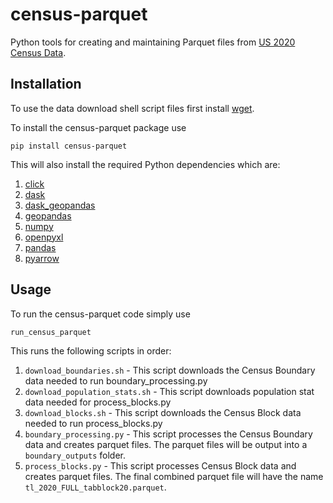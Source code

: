# census-parquet
Python tools for creating and maintaining Parquet files from [US 2020 Census Data](https://www.census.gov/programs-surveys/decennial-census/decade/2020/2020-census-main.html).


## Installation

To use the data download shell script files first install [wget](https://en.wikipedia.org/wiki/Wget).

To install the census-parquet package use
```
pip install census-parquet
```

This will also install the required Python dependencies which are:
1. [click](https://github.com/pallets/click)
2. [dask](https://docs.dask.org/en/latest/install.html)
3. [dask_geopandas](https://github.com/geopandas/dask-geopandas)
4. [geopandas](https://geopandas.org/getting_started/install.html)
5. [numpy](https://numpy.org/install/)
6. [openpyxl](https://openpyxl.readthedocs.io/en/stable/#installation)
7. [pandas](https://pandas.pydata.org/docs/getting_started/install.html)
8. [pyarrow](https://arrow.apache.org/docs/python/install.html)

## Usage
To run the census-parquet code simply use
```
run_census_parquet
```

This runs the following scripts in order:
1. `download_boundaries.sh` - This script downloads the Census Boundary data needed to run boundary_processing.py
2. `download_population_stats.sh` - This script downloads population stat data needed for process_blocks.py
3. `download_blocks.sh` - This script downloads the Census Block data needed to run process_blocks.py
4. `boundary_processing.py` - This script processes the Census Boundary data and creates parquet files. The parquet files will be output into a `boundary_outputs` folder.
5. `process_blocks.py` - This script processes Census Block data and creates parquet files. The final combined parquet file will have the name `tl_2020_FULL_tabblock20.parquet`.
